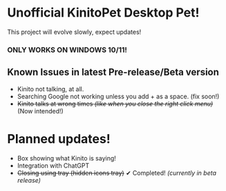 # Unofficial KinitoPet Desktop Pet!
This project will evolve slowly, expect updates!

### ONLY WORKS ON WINDOWS 10/11!

## Known Issues in latest Pre-release/Beta version
* Kinito not talking, at all.
* Searching Google not working unless you add + as a space. (fix soon!)
* ~~Kinito talks at wrong times *(like when you close the right click menu)*~~ (Now intended!)


# Planned updates!
* Box showing what Kinito is saying!
* Integration with ChatGPT
* ~~Closing using tray (hidden icons tray)~~ ✔ Completed! *(currently in beta release)*
